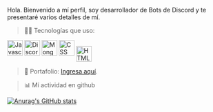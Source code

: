 Hola. Bienvenido a mí perfil, soy desarrollador de Bots de Discord y te presentaré varios detalles de mí.

> 🧑‍💻 Tecnologías que uso:

<img src="https://cdn.discordapp.com/emojis/844666825991520276.png?size=4096" alt="Javascript" width="36"> <img src="https://cdn.discordapp.com/attachments/831264615509262336/1406385836953440288/Discord.js.png?ex=68a24660&is=68a0f4e0&hm=6d98e3223ed8fbad420bd85b87f9cba0d6b5466e4774db3086c5279e357203a4&" alt="DiscordJS" width="36">   <img src="https://cdn.discordapp.com/attachments/831264615509262336/1406386996334559292/MongoDB.png?ex=68a24775&is=68a0f5f5&hm=2932299cf136c3e9ec5d71bbc195bac623dba669129091d69cfdbdd41b810573&" alt="MongoDB" width="36"> <img src="https://cdn.discordapp.com/emojis/904792337388015677.png?size=4096" alt="CSS" width="36"> <img src="https://cdn.discordapp.com/emojis/904792335852900423.png?size=4096" alt="HTML5" width="36" align="center">

> 💼 Portafolio:
<a href="ofheather.is-a.dev">Ingresa aquí</a>.

> 📊 Mí actividad en github

[![Anurag's GitHub stats](https://github-readme-stats.vercel.app/api?username=ofheather)](https://github.com/anuraghazra/github-readme-stats)
